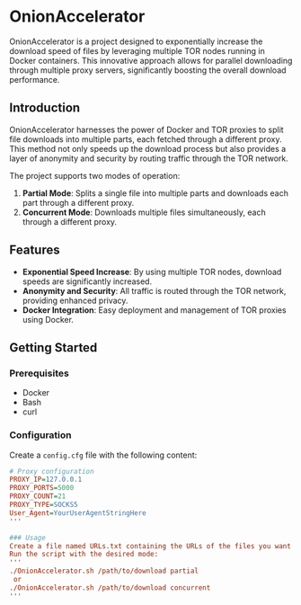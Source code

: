# OnionAccelerator
OnionAccelerator is a project designed to exponentially increase the download speed of files by leveraging multiple TOR nodes running in Docker containers. This innovative approach allows for parallel downloading through multiple proxy servers, significantly boosting the overall download performance.
 
## Introduction
 
OnionAccelerator harnesses the power of Docker and TOR proxies to split file downloads into multiple parts, each fetched through a different proxy. This method not only speeds up the download process but also provides a layer of anonymity and security by routing traffic through the TOR network.
 
The project supports two modes of operation:
1. **Partial Mode**: Splits a single file into multiple parts and downloads each part through a different proxy.
2. **Concurrent Mode**: Downloads multiple files simultaneously, each through a different proxy.
 
## Features
 
- **Exponential Speed Increase**: By using multiple TOR nodes, download speeds are significantly increased.
- **Anonymity and Security**: All traffic is routed through the TOR network, providing enhanced privacy.
- **Docker Integration**: Easy deployment and management of TOR proxies using Docker.
 
## Getting Started
 
### Prerequisites
 
- Docker
- Bash
- curl
 
### Configuration
 
Create a `config.cfg` file with the following content:
 
```cfg
# Proxy configuration
PROXY_IP=127.0.0.1
PROXY_PORTS=5000
PROXY_COUNT=21
PROXY_TYPE=SOCKS5
User_Agent=YourUserAgentStringHere
'''

### Usage
Create a file named URLs.txt containing the URLs of the files you want to download.
Run the script with the desired mode:
'''
./OnionAccelerator.sh /path/to/download partial
 or
./OnionAccelerator.sh /path/to/download concurrent
'''

